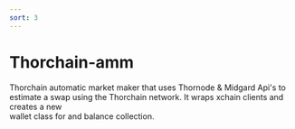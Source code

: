 ```yaml
---
sort: 3
---
```


# Thorchain-amm

Thorchain automatic market maker that uses Thornode & Midgard Api's to\
estimate a swap using the Thorchain network. It wraps xchain clients and creates a new\
wallet class for and balance collection. 

